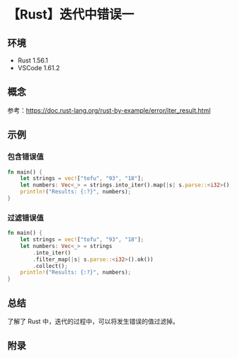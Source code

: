 # 【Rust】迭代中错误一

## 环境

- Rust 1.56.1
- VSCode 1.61.2

## 概念

参考：<https://doc.rust-lang.org/rust-by-example/error/iter_result.html>  

## 示例

### 包含错误值

```rust
fn main() {
    let strings = vec!["tofu", "93", "18"];
    let numbers: Vec<_> = strings.into_iter().map(|s| s.parse::<i32>()).collect();
    println!("Results: {:?}", numbers);
}
```

### 过滤错误值

```rust
fn main() {
    let strings = vec!["tofu", "93", "18"];
    let numbers: Vec<_> = strings
        .into_iter()
        .filter_map(|s| s.parse::<i32>().ok())
        .collect();
    println!("Results: {:?}", numbers);
}
```

## 总结

了解了 Rust 中，迭代的过程中，可以将发生错误的值过滤掉。

## 附录
